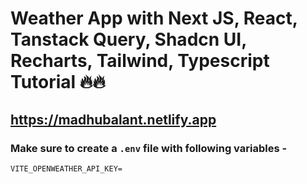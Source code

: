# Weather App with Next JS, React, Tanstack Query, Shadcn UI, Recharts, Tailwind, Typescript Tutorial 🔥🔥

## https://madhubalant.netlify.app

### Make sure to create a `.env` file with following variables -

```
VITE_OPENWEATHER_API_KEY=
```
